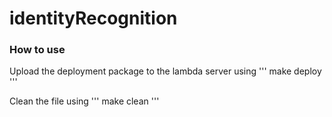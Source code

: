 # identityRecognition

### How to use
Upload the deployment package to the lambda server using
'''
make deploy
'''

Clean the file using
'''
make clean
'''

